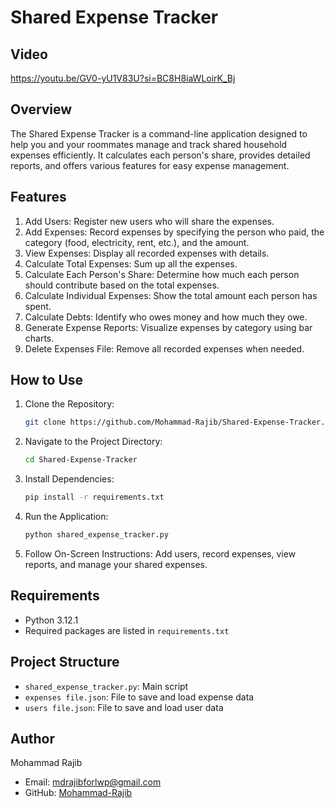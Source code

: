 
# Shared Expense Tracker

## Video
https://youtu.be/GV0-yU1V83U?si=BC8H8iaWLoirK_Bj

## Overview
The Shared Expense Tracker is a command-line application designed to help you and your roommates manage and track shared household expenses efficiently. It calculates each person's share, provides detailed reports, and offers various features for easy expense management.

## Features
1. Add Users: Register new users who will share the expenses.
2. Add Expenses: Record expenses by specifying the person who paid, the category (food, electricity, rent, etc.), and the amount.
3. View Expenses: Display all recorded expenses with details.
4. Calculate Total Expenses: Sum up all the expenses.
5. Calculate Each Person's Share: Determine how much each person should contribute based on the total expenses.
6. Calculate Individual Expenses: Show the total amount each person has spent.
7. Calculate Debts: Identify who owes money and how much they owe.
8. Generate Expense Reports: Visualize expenses by category using bar charts.
9. Delete Expenses File: Remove all recorded expenses when needed.

## How to Use
1. Clone the Repository:
   ```sh
   git clone https://github.com/Mohammad-Rajib/Shared-Expense-Tracker.git
   ```
2. Navigate to the Project Directory:
   ```sh
   cd Shared-Expense-Tracker
   ```
3. Install Dependencies:
   ```sh
   pip install -r requirements.txt
   ```
4. Run the Application:
   ```sh
   python shared_expense_tracker.py
   ```
5. Follow On-Screen Instructions: Add users, record expenses, view reports, and manage your shared expenses.

## Requirements
- Python 3.12.1
- Required packages are listed in `requirements.txt`

## Project Structure
- `shared_expense_tracker.py`: Main script
- `expenses file.json`: File to save and load expense data
- `users file.json`: File to save and load user data

## Author
Mohammad Rajib
- Email: mdrajibforlwp@gmail.com
- GitHub: [Mohammad-Rajib](https://github.com/Mohammad-Rajib)